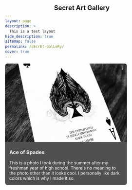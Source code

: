 ```yaml
---
layout: page
description: >
  This is a test layout
hide_description: true
sitemap: false
permalink: /sEcrEt-GalLeRy/
cover: true
---
```


<section>

  <link rel="stylesheet" href="/style.css">
  <div class="hero-container">
	<h1 class="hero glitch layers" data-text="Secret Art Gallery" style="position: absolute; top: 5px; left: 50%; transform: translate(-50%);">
  	<span>Secret Art Gallery</span></h1>
  </div>

</section>

<div style="display: flex; flex-wrap: wrap; gap: 20px;">

<div style="width: 400px;">
  <div style="flex: 1 1 calc(50% - 10px); box-sizing: border-box; position: relative; height: 400px;">
      <img src="/assets/img/aces.jpeg" alt="Aces" style="width: 100%; height: 100%; max-height: 275px; object-fit: cover; border-radius: 8px;"/>
     <div style="padding: 1em; background: #505050; color: white; border-radius: 0 0 8px 8px; position: absolute; bottom: 0; left: 0; right: 0; max-height: 130px; overflow-y: auto;">
        <h3 style="margin-top: 10px; white-space: nowrap; overflow: hidden; text-overflow: ellipsis;">Ace of Spades</h3>
        <p style="white-space: normal; margin: 0;">This is a photo I took during the summer after my freshman year of high school. There's no meaning to the photo other than it looks cool. I personally like dark colors which is why I made it so.</p>
      </div>
  </div>
</div>
<!-- Add more posts here -->
</div>


